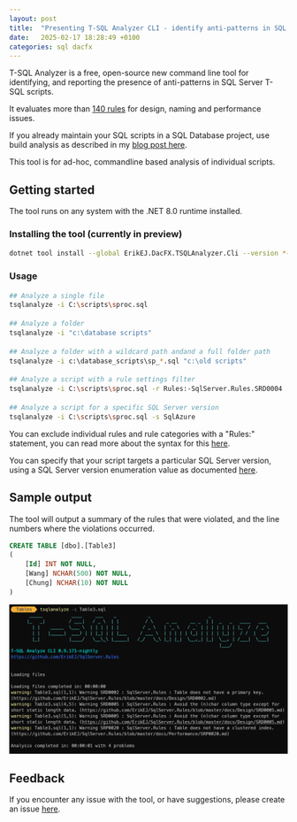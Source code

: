 ```yaml
---
layout: post
title:  "Presenting T-SQL Analyzer CLI - identify anti-patterns in SQL Server scripts with 140+ rules"
date:   2025-02-17 18:28:49 +0100
categories: sql dacfx
---
```


T-SQL Analyzer is a free, open-source new command line tool for identifying, and reporting the presence of anti-patterns in SQL Server T-SQL scripts.

It evaluates more than [140 rules](https://github.com/ErikEJ/SqlServer.Rules/blob/master/docs/readme.md) for design, naming and performance issues.

If you already maintain your SQL scripts in a SQL Database project, use build analysis as described in my [blog post here](https://erikej.github.io/dacfx/codeanalysis/sqlserver/2024/04/02/dacfx-codeanalysis.html).

This tool is for ad-hoc, commandline based analysis of individual scripts.

## Getting started

The tool runs on any system with the .NET 8.0 runtime installed.

### Installing the tool (currently in preview)

```bash
dotnet tool install --global ErikEJ.DacFX.TSQLAnalyzer.Cli --version *-*
```

### Usage

```bash
## Analyze a single file
tsqlanalyze -i C:\scripts\sproc.sql

## Analyze a folder
tsqlanalyze -i "c:\database scripts"

## Analyze a folder with a wildcard path andand a full folder path
tsqlanalyze -i c:\database_scripts\sp_*.sql "c:\old scripts"

## Analyze a script with a rule settings filter
tsqlanalyze -i C:\scripts\sproc.sql -r Rules:-SqlServer.Rules.SRD0004

## Analyze a script for a specific SQL Server version
tsqlanalyze -i C:\scripts\sproc.sql -s SqlAzure
```

You can exclude individual rules and rule categories with a "Rules:" statement, you can read more about the syntax for this [here](https://github.com/rr-wfm/MSBuild.Sdk.SqlProj?tab=readme-ov-file#static-code-analysis).

You can specify that your script targets a particular SQL Server version, using a SQL Server version enumeration value as documented [here](https://learn.microsoft.com/dotnet/api/microsoft.sqlserver.dac.model.sqlserverversion).

## Sample output

The tool will output a summary of the rules that were violated, and the line numbers where the violations occurred.

```sql
CREATE TABLE [dbo].[Table3]
(
    [Id] INT NOT NULL, 
    [Wang] NCHAR(500) NOT NULL,
    [Chung] NCHAR(10) NOT NULL
)
```

![Sample](https://github.com/ErikEJ/SqlServer.Rules/blob/master/docs/cli.png)

## Feedback

If you encounter any issue with the tool, or have suggestions, please create an issue [here](https://github.com/ErikEJ/SqlServer.Rules/issues).
